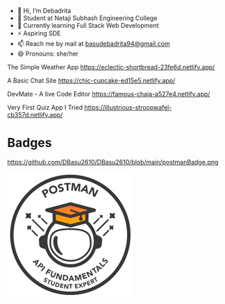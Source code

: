 - 👋 Hi, I’m Debadrita
- 👀 Student at Netaji Subhash Engineering College
- 🌱 Currently learning Full Stack Web Development
- ⚡ Aspiring SDE
- 📫 Reach me by mail at basudebadrita94@gmail.com
- 😄 Pronouns: she/her


<!---
DBasu2610/DBasu2610 is a ✨ special ✨ repository because its `README.md` (this file) appears on your GitHub profile.
You can click the Preview link to take a look at your changes.
--->


The Simple Weather App     https://eclectic-shortbread-23fe6d.netlify.app/ 




A Basic Chat Site          https://chic-cupcake-ed15e5.netlify.app/


DevMate - A live Code Editor     https://famous-chaja-a527e4.netlify.app/



Very First Quiz App I Tried     https://illustrious-stroopwafel-cb357d.netlify.app/




# Badges

https://github.com/DBasu2610/DBasu2610/blob/main/postmanBadge.png

[![My Badge](https://github.com/DBasu2610/DBasu2610/raw/main/postmanBadge.png)](https://api.badgr.io/public/assertions/PM4ky9p3Q8aitWp4yIGCYQ?identity__email=basudebadrita94%40gmail.com)



